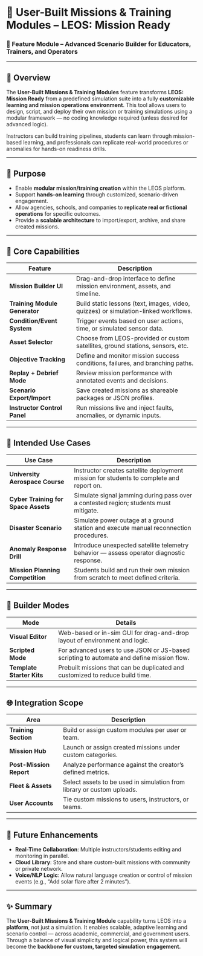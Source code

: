 # 🧩 User-Built Missions & Training Modules – LEOS: Mission Ready

### 📁 Feature Module – Advanced Scenario Builder for Educators, Trainers, and Operators

---

## 🚀 Overview

The **User-Built Missions & Training Modules** feature transforms **LEOS: Mission Ready** from a predefined simulation suite into a fully **customizable learning and mission operations environment**. This tool allows users to design, script, and deploy their own mission or training simulations using a modular framework — no coding knowledge required (unless desired for advanced logic).

Instructors can build training pipelines, students can learn through mission-based learning, and professionals can replicate real-world procedures or anomalies for hands-on readiness drills.

---

## 🎯 Purpose

- Enable **modular mission/training creation** within the LEOS platform.
- Support **hands-on learning** through customized, scenario-driven engagement.
- Allow agencies, schools, and companies to **replicate real or fictional operations** for specific outcomes.
- Provide a **scalable architecture** to import/export, archive, and share created missions.

---

## 🧱 Core Capabilities

| Feature                            | Description |
|-----------------------------------|-------------|
| **Mission Builder UI**             | Drag-and-drop interface to define mission environment, assets, and timeline. |
| **Training Module Generator**      | Build static lessons (text, images, video, quizzes) or simulation-linked workflows. |
| **Condition/Event System**         | Trigger events based on user actions, time, or simulated sensor data. |
| **Asset Selector**                 | Choose from LEOS-provided or custom satellites, ground stations, sensors, etc. |
| **Objective Tracking**             | Define and monitor mission success conditions, failures, and branching paths. |
| **Replay + Debrief Mode**          | Review mission performance with annotated events and decisions. |
| **Scenario Export/Import**         | Save created missions as shareable packages or JSON profiles. |
| **Instructor Control Panel**       | Run missions live and inject faults, anomalies, or dynamic inputs. |

---

## 🧪 Intended Use Cases

| Use Case | Description |
|----------|-------------|
| **University Aerospace Course** | Instructor creates satellite deployment mission for students to complete and report on. |
| **Cyber Training for Space Assets** | Simulate signal jamming during pass over a contested region; students must mitigate. |
| **Disaster Scenario** | Simulate power outage at a ground station and execute manual reconnection procedures. |
| **Anomaly Response Drill** | Introduce unexpected satellite telemetry behavior — assess operator diagnostic response. |
| **Mission Planning Competition** | Students build and run their own mission from scratch to meet defined criteria. |

---

## 🧩 Builder Modes

| Mode             | Details |
|------------------|---------|
| **Visual Editor** | Web-based or in-sim GUI for drag-and-drop layout of environment and logic. |
| **Scripted Mode** | For advanced users to use JSON or JS-based scripting to automate and define mission flow. |
| **Template Starter Kits** | Prebuilt missions that can be duplicated and customized to reduce build time. |

---

## 🌐 Integration Scope

| Area | Description |
|------|-------------|
| **Training Section** | Build or assign custom modules per user or team. |
| **Mission Hub** | Launch or assign created missions under custom categories. |
| **Post-Mission Report** | Analyze performance against the creator’s defined metrics. |
| **Fleet & Assets** | Select assets to be used in simulation from library or custom uploads. |
| **User Accounts** | Tie custom missions to users, instructors, or teams. |

---

## 🧠 Future Enhancements

- **Real-Time Collaboration**: Multiple instructors/students editing and monitoring in parallel.
- **Cloud Library**: Store and share custom-built missions with community or private network.
- **Voice/NLP Logic**: Allow natural language creation or control of mission events (e.g., “Add solar flare after 2 minutes”).

---

## ✨ Summary

The **User-Built Missions & Training Module** capability turns LEOS into a **platform**, not just a simulation. It enables scalable, adaptive learning and scenario control — across academic, commercial, and government users. Through a balance of visual simplicity and logical power, this system will become the **backbone for custom, targeted simulation engagement.**